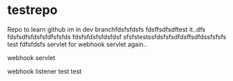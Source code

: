 # testrepo
Repo to learn github
im in dev branchfdsfsfdsfs
fdsffsdfsdftest it..dfs
fdsfsdfsfdsfsfdfsfsfds
fdsfsfdsfsfdsfdsf
sfsfstestssfdsfsfsdfdsffsdfdssfsfsfs
test
fdfsfdsfs
servlet for webhook
servlet again..

webhook servlet

webhook listener
test
test
